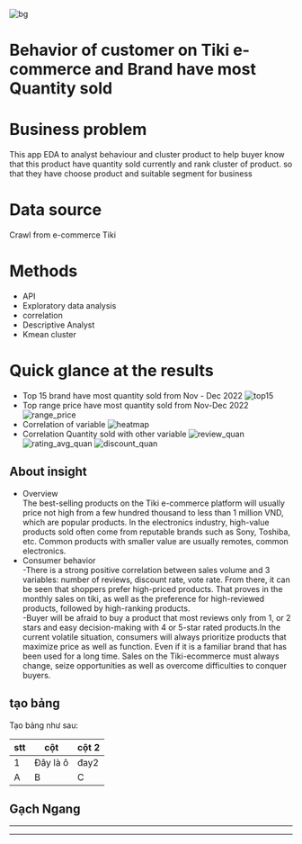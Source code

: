 ![bg](https://user-images.githubusercontent.com/96000156/211188207-1fa4b9c9-d656-4957-a55f-ded2dcfaa277.png)
# Behavior of customer on Tiki e-commerce and Brand have most Quantity sold
# Business problem 
This app EDA to analyst behaviour and cluster product to help buyer know that this product have quantity sold currently and rank cluster of product. so that they have choose product and suitable segment for business
# Data source
Crawl from e-commerce Tiki

# Methods
- API
- Exploratory data analysis 
- correlation
- Descriptive Analyst
- Kmean cluster 
# Quick glance at the results
- Top 15 brand have most quantity sold from Nov - Dec 2022
![top15](https://user-images.githubusercontent.com/96000156/211179751-d4c6b9d5-8fb2-4fe2-baef-f4cf9d9fb3cc.png)
- Top range price have most quantity sold from Nov-Dec 2022
![range_price](https://user-images.githubusercontent.com/96000156/211179598-6c9bbfc7-81bb-4b8e-8bcd-3b7e0ec7485c.png)
- Correlation of variable
![heatmap](https://user-images.githubusercontent.com/96000156/211179713-06850a49-e5b0-467f-be50-350d7f928891.png)
- Correlation Quantity sold with other variable 
![review_quan](https://user-images.githubusercontent.com/96000156/211186335-1c8b2e25-5bcd-46f5-9b6f-87ca283fa02a.png)
![rating_avg_quan](https://user-images.githubusercontent.com/96000156/211186355-20eb6940-b8db-4f6b-9ac2-4be9509ef011.png)
![discount_quan](https://user-images.githubusercontent.com/96000156/211186390-78f462b1-e4ab-48d0-9e7a-1314c674df5a.png)
## About insight
- Overview <br>
The best-selling products on the Tiki e-commerce platform will usually price not high from a few hundred thousand to less than 1 million VND, which are popular products. In the electronics industry, high-value products sold often come from reputable brands such as Sony, Toshiba, etc.
Common products with smaller value are usually remotes, common electronics.
- Consumer behavior <br>
-There is a strong positive correlation between sales volume and 3 variables: number of reviews, discount rate, vote rate. From there, it can be seen that shoppers prefer high-priced products. That proves in the monthly sales on tiki, as well as the preference for high-reviewed products, followed by high-ranking products.<br>
-Buyer will be afraid to buy a product that most reviews only from 1, or 2 stars and easy decision-making with 4 or 5-star rated products.In the current volatile situation, consumers will always prioritize products that maximize price as well as function. Even if it is a familiar brand that has been used for a long time. Sales on the Tiki-ecommerce must always change, seize opportunities as well as overcome difficulties to conquer buyers.

## tạo bảng
Tạo bảng như sau:

|stt| cột|cột 2|
|--|-----|-----|
|1| Đây là ô| đay2|
|A|B|C|
## Gạch Ngang
---
***
